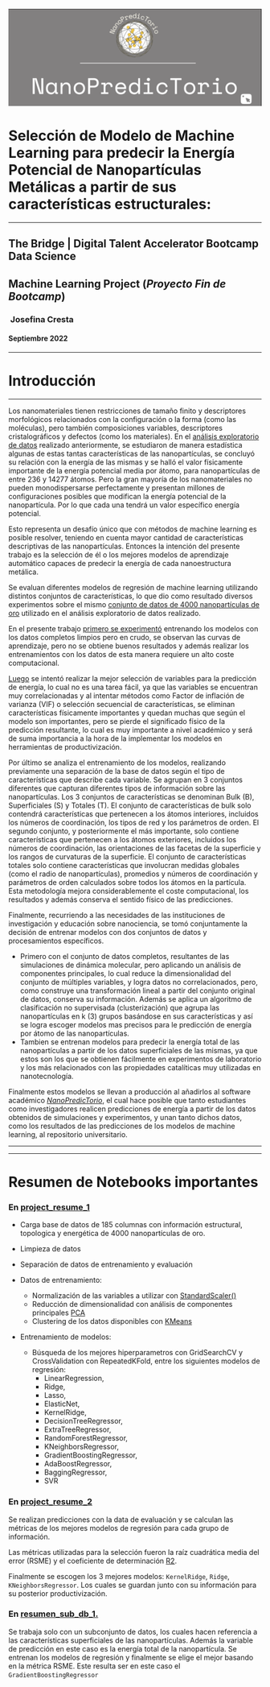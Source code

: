 ![imagen_intro](src/fig/nanopredictorio.png)

# Selección de Modelo de Machine Learning para predecir la Energía Potencial de Nanopartículas Metálicas a partir de sus características estructurales:



---

## The Bridge | Digital Talent Accelerator Bootcamp Data Science

## Machine Learning Project (_Proyecto Fin de Bootcamp_)

###  Josefina Cresta

#### Septiembre 2022

---

# Introducción

---

Los nanomateriales tienen restricciones de tamaño finito y descriptores morfológicos relacionados con la configuración o la forma (como las moléculas), pero también composiciones variables, descriptores cristalográficos y defectos (como los materiales). En el [análisis exploratorio de datos](https://github.com/JosefinaCresta/EDA_NanoparticulasAu_TBDS) realizado anteriormente, se estudiaron de manera estadística algunas de estas tantas características de las nanopartículas, se concluyó su relación con la energía de las mismas y se halló el valor físicamente importante de la energía potencial media por átomo, para nanopartículas de entre 236 y 14277 átomos. Pero la gran mayoría de los nanomateriales no pueden monodispersarse perfectamente y presentan millones de configuraciones posibles que modifican la energía potencial de la nanopartícula. Por lo que cada una tendrá un valor específico energía potencial.

Esto representa un desafío único que con métodos de machine learning es posible resolver, teniendo en cuenta mayor cantidad de características descriptivas de las nanopartículas. Entonces la intención del presente trabajo es la selección de él o los mejores modelos de aprendizaje automático capaces de predecir la energía de cada nanoestructura metálica.

Se evaluan diferentes modelos de regresión de machine learning utilizando distintos conjuntos de características, lo que dio como resultado diversos experimentos sobre el mismo [conjunto de datos de 4000 nanopartículas de oro](https://data.csiro.au/collection/csiro:40669) utilizado en el análisis exploratorio de datos realizado.

En el presente trabajo [primero se experimentó](https://github.com/JosefinaCresta/ML_NanoWorld_Models/tree/master/src/notebooks) entrenando los modelos con los datos completos limpios pero en crudo, se observan las curvas de aprendizaje, pero no se obtiene buenos resultados y además realizar los entrenamientos con los datos de esta manera requiere un alto coste computacional.

[Luego](https://github.com/JosefinaCresta/ML_NanoWorld_Models/tree/master/src/notebooks) se intentó realizar la mejor selección de variables para la predicción de energía, lo cual no es una tarea fácil, ya que las variables se encuentran muy correlacionadas y al intentar métodos como Factor de inflación de varianza (VIF) o selección secuencial de características, se eliminan características físicamente importantes y quedan muchas que según el modelo son importantes, pero se pierde el significado físico de la predicción resultante, lo cual es muy importante a nivel académico y será de suma importancia a la hora de la implementar los modelos en herramientas de productivización.

Por último se analiza el entrenamiento de los modelos, realizando previamente una separación de la base de datos según el tipo de características que describe cada variable. Se agrupan en 3 conjuntos diferentes que capturan diferentes tipos de información sobre las nanopartículas. Los 3 conjuntos de características se denominan Bulk (B), Superficiales (S) y Totales (T). El conjunto de características de bulk solo contendrá características que pertenecen a los átomos interiores, incluidos los números de coordinación, los tipos de red y los parámetros de orden. El segundo conjunto, y posteriormente el más importante, solo contiene características que pertenecen a los átomos exteriores, incluidos los números de coordinación, las orientaciones de las facetas de la superficie y los rangos de curvaturas de la superficie. El conjunto de características totales solo contiene características que involucran medidas globales (como el radio de nanopartículas), promedios y números de coordinación y parámetros de orden calculados sobre todos los átomos en la partícula. Esta metodología mejora considerablemente el coste computacional, los resultados y además conserva el sentido físico de las predicciones.

Finalmente, recurriendo a las necesidades de las instituciones de investigación y educación sobre nanociencia, se tomó conjuntamente la decisión de entrenar modelos con dos conjuntos de datos y procesamientos específicos.

- Primero con el conjunto de datos completos, resultantes de las simulaciones de dinámica molecular, pero aplicando un análisis de componentes principales, lo cual reduce la dimensionalidad del conjunto de múltiples variables, y logra datos no correlacionados, pero, como construye una transformación lineal a partir del conjunto original de datos, conserva su información. Además se aplica un algoritmo de clasificación no supervisada (clusterización) que agrupa las nanopartículas en k (3) grupos basándose en sus características y así se logra escoger modelos mas precisos para le predicción de energía por átomo de las nanopartículas.
- Tambien se entrenan modelos para predecir la energía total de las nanopartículas a partir de los datos superficiales de las mismas, ya que estos son los que se obtienen fácilmente en experimentos de laboratorio y los más relacionados con las propiedades catalíticas muy utilizadas en nanotecnología.

Finalmente estos modelos se llevan a producción al añadirlos al software académico _[NanoPredicTorio](https://nanopredictorio.my.canva.site/)_, el cual hace posible que tanto estudiantes como investigadores realicen predicciones de energía a partir de los datos obtenidos de simulaciones y experimentos, y unan tanto dichos datos, como los resultados de las predicciones de los modelos de machine learning, al repositorio universitario.

---

---

# Resumen de Notebooks importantes

### En [project_resume_1](https://github.com/JosefinaCresta/ML_NanoWorld_Models/blob/master/src/project_resume_1.ipynb)

- Carga base de datos de 185 columnas con información estructural, topologica y energética de 4000 nanopartículas de oro.
- Limpieza de datos
- Separación de datos de entrenamiento y evaluación

- Datos de entrenamiento:

  - Normalización de las variables a utilizar con [StandardScaler()](https://scikit-learn.org/stable/modules/generated/sklearn.preprocessing.StandardScaler.html)
  - Reducción de dimensionalidad con análisis de componentes principales [PCA](https://scikit-learn.org/stable/modules/generated/sklearn.decomposition.PCA.html?highlight=pca#sklearn.decomposition.PCA)
  - Clustering de los datos disponibles con [KMeans](https://scikit-learn.org/stable/modules/generated/sklearn.cluster.KMeans.html?highlight=kmeans#sklearn.cluster.KMeans)

- Entrenamiento de modelos:
  - Búsqueda de los mejores hiperparametros con GridSearchCV y CrossValidation con RepeatedKFold, entre los siguientes modelos de regresión:
    - LinearRegression,
    - Ridge,
    - Lasso,
    - ElasticNet,
    - KernelRidge,
    - DecisionTreeRegressor,
    - ExtraTreeRegressor,
    - RandomForestRegressor,
    - KNeighborsRegressor,
    - GradientBoostingRegressor,
    - AdaBoostRegressor,
    - BaggingRegressor,
    - SVR

### En [project_resume_2](https://github.com/JosefinaCresta/ML_NanoWorld_Models/blob/master/src/project_resume_2.ipynb)

Se realizan predicciones con la data de evaluación y se calculan las métricas de los mejores modelos de regresión para cada grupo de información.

Las métricas utilizadas para la selección fueron la raíz cuadrática media del error (RSME) y el coeficiente de determinación [R2](https://scikit-learn.org/stable/modules/generated/sklearn.metrics.r2_score.html?highlight=r2#sklearn.metrics.r2_score).

Finalmente se escogen los 3 mejores modelos: `KernelRidge`, `Ridge`, `KNeighborsRegressor`. Los cuales se guardan junto con su información para su posterior productivización.

### En [resumen_sub_db_1.](https://github.com/JosefinaCresta/ML_NanoWorld_Models/blob/master/src/resumen_sub_db_1.ipynb)

Se trabaja solo con un subconjunto de datos, los cuales hacen referencia a las características superficiales de las nanopartículas. Además la variable de predicción en este caso es la energía total de la nanopartícula. Se entrenan los modelos de regresión y finalmente se elige el mejor basando en la métrica RSME. Este resulta ser en este caso el `GradientBoostingRegressor`
